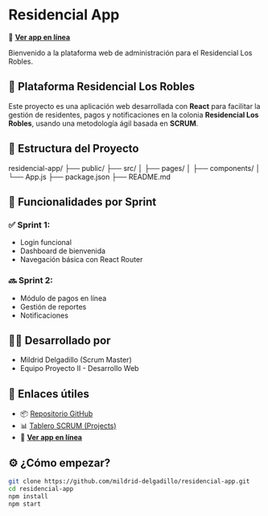 # Residencial App

🚀 [**Ver app en línea**](https://mildrid-delgadillo.github.io/residencial-app)

Bienvenido a la plataforma web de administración para el Residencial Los Robles.


## 🏡 Plataforma Residencial Los Robles

Este proyecto es una aplicación web desarrollada con **React** para facilitar la gestión de residentes, pagos y notificaciones en la colonia **Residencial Los Robles**, usando una metodología ágil basada en **SCRUM**.


## 📁 Estructura del Proyecto

residencial-app/
├── public/
├── src/
│ ├── pages/
│ ├── components/
│ └── App.js
├── package.json
├── README.md       


## 🧩 Funcionalidades por Sprint

### ✅ Sprint 1:
- Login funcional
- Dashboard de bienvenida
- Navegación básica con React Router

### 🔜 Sprint 2:
- Módulo de pagos en línea
- Gestión de reportes
- Notificaciones


## 👩‍💻 Desarrollado por

- Mildrid Delgadillo (Scrum Master)
- Equipo Proyecto II - Desarrollo Web


## 🔗 Enlaces útiles

- 📦 [Repositorio GitHub](https://github.com/mildrid-delgadillo/residencial-app)
- 📊 [Tablero SCRUM (Projects)](https://github.com/users/mildrid-delgadillo/projects/1/views/1)
- 🚀 [**Ver app en línea**](https://mildrid-delgadillo.github.io/residencial-app)


## ⚙️ ¿Cómo empezar?

```bash
git clone https://github.com/mildrid-delgadillo/residencial-app.git
cd residencial-app
npm install
npm start

